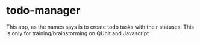 # todo-manager
This app, as the names says is to create todo tasks with their statuses. This is only for training/brainstorming on QUnit and Javascript
